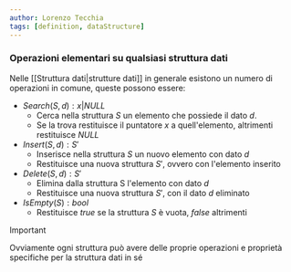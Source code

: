 ```yaml
---
author: Lorenzo Tecchia
tags: [definition, dataStructure]
---
```

### Operazioni elementari su qualsiasi struttura dati
Nelle [[Struttura dati|strutture dati]]  in generale esistono un numero di operazioni in comune, queste possono essere:
- $Search(S, d): x | NULL$ 
	- Cerca nella struttura $S$ un elemento che possiede il dato $d$.
	- Se la trova restituisce il puntatore $x$ a quell'elemento, altrimenti restituisce $NULL$
- $Insert(S,d): S'$
	- Inserisce nella struttura $S$ un nuovo elemento con dato $d$
	- Restituisce una nuova struttura $S'$, ovvero con l'elemento inserito
- $Delete(S,d):S'$
	- Elimina dalla struttura S l'elemento con dato $d$
	- Restituisce una nuova struttura $S'$, con il dato $d$ eliminato
- $IsEmpty(S): bool$
	- Restituisce $true$ se la struttura $S$ è vuota, $false$ altrimenti



>[!important] 
>Ovviamente ogni struttura può avere delle proprie operazioni e proprietà specifiche per la struttura dati in sé

